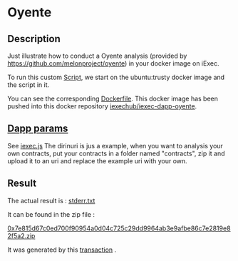 # Oyente
## Description

Just illustrate how to conduct a Oyente analysis (provided by https://github.com/melonproject/oyente) in your docker image on iExec.

To run this custom [Script](./apps/customScript.sh), we start on the ubuntu:trusty docker image and the script in it.

You can see the corresponding [Dockerfile](./apps/Dockerfile). This docker image has been pushed into this docker repository [iexechub/iexec-dapp-oyente](https://hub.docker.com/r/iexechub/iexec-dapp-oyente/).

## [Dapp params](./iexec.js)

See [iexec.js](./iexec.js)
The dirinuri is jus a example, when you want to analysis your own contracts, put your contracts in a folder named "contracts", zip it and upload it to an uri and replace the example uri with your own.

## Result

The actual result is :
[stderr.txt](./stderr.txt)



It can be found in the zip file :

[0x7e815d67c0ed700f90954a0d04c725c29dd9964ab3e9afbe86c7e2819e82f5a2.zip](./0x7e815d67c0ed700f90954a0d04c725c29dd9964ab3e9afbe86c7e2819e82f5a2.zip)

It was generated by this [transaction](https://explorer.iex.ec/ropsten/tx/0x7e815d67c0ed700f90954a0d04c725c29dd9964ab3e9afbe86c7e2819e82f5a2) .
